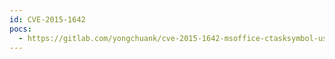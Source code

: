 ```yaml
---
id: CVE-2015-1642
pocs:
  - https://gitlab.com/yongchuank/cve-2015-1642-msoffice-ctasksymbol-use-after-free
---
```

